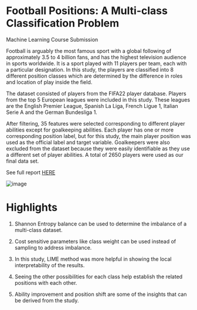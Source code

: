 # Football Positions: A Multi-class Classification Problem

Machine Learning Course Submission

Football is arguably the most famous sport with a global following of approximately 3.5 to 4 billion fans, and has the highest television audience in sports worldwide. It is a sport played with 11 players per team, each with a particular designation. In this study, the players are classified into 8 different position classes which are determined by the difference in roles and location of play inside the field.

The dataset consisted of players from the FIFA22 player database. Players from the top 5 European leagues were included in this study. These leagues are the English Premier League, Spanish La Liga, French Ligue 1, Italian Serie A and the German Bundesliga 1.

After filtering, 35 features were selected corresponding to different player abilities except for goalkeeping abilities. Each player has one or more corresponding position label, but for this study, the main player position was used as the official label and target variable. Goalkeepers were also excluded from the dataset because they were easily identifiable as they use a different set of player abilities. A total of 2650 players were used as our final data set.

See full report [HERE](https://github.com/mbdelaresma/football-position-classification/blob/main/FinalReport.ipynb)

![image](https://user-images.githubusercontent.com/71246479/188298459-04dbe876-c9b9-4200-a48d-c5d382d339c8.png)

# Highlights

1. Shannon Entropy balance can be used to determine the imbalance of a multi-class dataset.

2. Cost sensitive parameters like class weight can be used instead of sampling to address imbalance.

3. In this study, LIME method was more helpful in showing the local interpretability of the results.

4. Seeing the other possibilities for each class help establish the related positions with each other.

5. Ability improvement and position shift are some of the insights that can be derived from the study.
